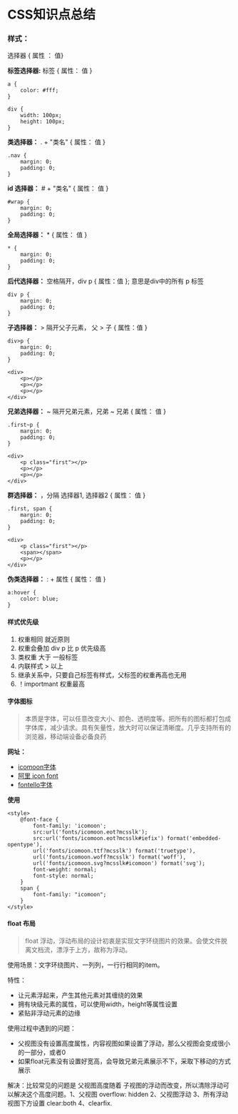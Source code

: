 <!--
 * @Description: In User Settings Edit
 * @Author: your name
 * @Date: 2019-10-13 21:38:27
 * @LastEditTime: 2019-10-13 22:12:20
 * @LastEditors: Please set LastEditors
 -->
# CSS知识点总结

### 样式：

选择器 { 属性 ： 值}

**标签选择器:** 标签 { 属性： 值 }

```
a {
    color: #fff;
}

div {
    width: 100px;
    height: 100px;
}
```

**类选择器：** . + "类名"  { 属性： 值 }

```
.nav {
    margin: 0;
    padding: 0;
}
```

**id 选择器：** # + "类名"  { 属性： 值 }

```
#wrap {
    margin: 0;
    padding: 0;
}
```

**全局选择器：** * { 属性： 值 }

```
* {
    margin: 0;
    padding: 0;
}
```

**后代选择器：** 空格隔开，div p { 属性：值 }; 意思是div中的所有 p 标签

```
div p {
    margin: 0;
    padding: 0;
}
```

**子选择器：**  > 隔开父子元素， 父 > 子 { 属性：值 }
```
div>p {
    margin: 0;
    padding: 0;
}

<div> 
    <p></p>
    <p></p>
    <p></p>
</div>
```
**兄弟选择器：** ~ 隔开兄弟元素，兄弟 ~ 兄弟 { 属性： 值 } 
```
.first~p {
    margin: 0;
    padding: 0;
}

<div> 
    <p class="first"></p>
    <p></p>
    <p></p>
</div>
```
**群选择器：** ，分隔 选择器1, 选择器2 { 属性： 值 }
```
.first, span {
    margin: 0;
    padding: 0;
}

<div>
    <p class="first"></p>
    <span></span>
    <p></p>
</div>
```
**伪类选择器：** : + 属性 { 属性： 值 } 
```
a:hover {
    color: blue;
}
```

#### 样式优先级

 1. 权重相同 就近原则
 2. 权重会叠加 div p 比 p 优先级高
 3. 类权重 大于 一般标签
 4. 内联样式 > 以上
 5. 继承关系中，只要自己标签有样式，父标签的权重再高也无用
 6. ！importmant 权重最高

#### 字体图标

>本质是字体，可以任意改变大小、颜色、透明度等。把所有的图标都打包成字体库，减少请求。具有矢量性，放大时可以保证清晰度。几乎支持所有的浏览器，移动端设备必备良药

**网址：**

* [icomoon字体][1]
* [阿里 icon font][2] 
* [fontello字体][3] 

[1]:https://icomoon.io/
[2]:http://www.iconfont.cn
[3]:http://fontello.com
**使用**

```
<style>
    @font-face {
        font-family: 'icomoon'; 
        src:url('fonts/icomoon.eot?mcsslk');
        src:url('fonts/icomoon.eot?mcsslk#iefix') format('embedded-opentype'),
  	    url('fonts/icomoon.ttf?mcsslk') format('truetype'),
        url('fonts/icomoon.woff?mcsslk') format('woff'),
        url('fonts/icomoon.svg?mcsslk#icomoon') format('svg');
        font-weight: normal;
        font-style: normal;
    }
    span {
        font-family: "icomoon";
    }
</style>
```
#### float 布局

> float 浮动，浮动布局的设计初衷是实现文字环绕图片的效果。会使文件脱离文档流，漂浮于上方，故称为浮动。

使用场景：文字环绕图片、一列列，一行行相同的item。

特性：

* 让元素浮起来，产生其他元素对其缠绕的效果
* 拥有块级元素的属性，可以使用width，height等属性设置
* 紧贴非浮动元素的边缘

使用过程中遇到的问题：

* 父视图没有设置高度属性，内容视图如果设置了浮动，那么父视图会变成很小的一部分，或者0
* 如果float元素没有设置好宽高，会导致兄弟元素展示不下，采取下移动的方式展示

解决：比较常见的问题是 父视图高度随着 子视图的浮动而改变，所以清除浮动可以解决这个高度问题。1、父视图 overflow: hidden 2、父视图浮动 3、所有浮动视图下方设置 clear:both 4、clearfix.